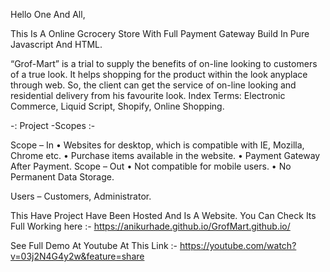 Hello One And All, 

This Is A Online Gcrocery Store With Full Payment Gateway Build In Pure Javascript And HTML.

“Grof-Mart” is a trial to supply the benefits of on-line 
looking to customers of a true look. It helps shopping for the product within the look anyplace 
through web. So, the client can get the service of on-line looking and residential delivery from 
his favourite look. Index Terms: Electronic Commerce, Liquid Script, Shopify, Online Shopping.

-: Project -Scopes :- 

Scope – In 
        • Websites for desktop, which is compatible with IE, Mozilla, Chrome etc.
        • Purchase items available in the website.
        • Payment Gateway After Payment.
 Scope – Out 
      • Not compatible for mobile users.
      • No Permanent Data Storage.
      
 Users – Customers, Administrator.
 
 This Have Project Have Been Hosted And Is A Website. 
 You Can Check Its Full Working here :- https://anikurhade.github.io/GrofMart.github.io/

 See Full Demo At Youtube At This Link :- https://youtube.com/watch?v=03j2N4G4y2w&feature=share
